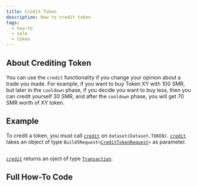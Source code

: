```yaml
---
title: Credit Token
description: How to credit token
tags:
  - how-to
  - sale
  - token
---
```


## About Crediting Token

You can use the `credit` functionality if you change your opinion about a trade you made. For example, if you want to buy Token XY with 100 SMR, but later in the `cooldown` phase, if you decide you want to buy less, then you can credit yourself 30 SMR, and after the `cooldown` phase, you will get 70 SMR worth of XY token.

## Example

To credit a token, you must call [`credit`](../../../reference-api/classes/TokenDataset.md#credit) on `dataset(Dataset.TOKEN)`. [`credit`](../../../reference-api/classes/TokenDataset.md#credit) takes an object of type `Build5Request<`[`CreditTokenRequest`](../../../reference-api/interfaces/CreditTokenRequest.md)`>` as parameter.

```tsx file=../../../../../packages/sdk/examples/token/https/credit.ts#L17-L31
```

[`credit`](../../../reference-api/classes/TokenDataset.md#credit) returns an oject of type [`Transaction`](../../../reference-api/interfaces/Transaction.md).

## Full How-To Code

```tsx file=../../../../../packages/sdk/examples/token/https/credit.ts
```
